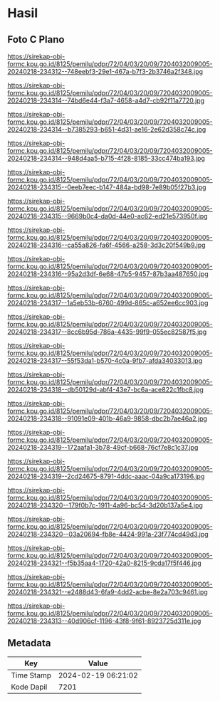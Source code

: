 # Hasil

## Foto C Plano

https://sirekap-obj-formc.kpu.go.id/8125/pemilu/pdpr/72/04/03/20/09/7204032009005-20240218-234312--748eebf3-29e1-467a-b7f3-2b3746a2f348.jpg

https://sirekap-obj-formc.kpu.go.id/8125/pemilu/pdpr/72/04/03/20/09/7204032009005-20240218-234314--74bd6e44-f3a7-4658-a4d7-cb92f11a7720.jpg

https://sirekap-obj-formc.kpu.go.id/8125/pemilu/pdpr/72/04/03/20/09/7204032009005-20240218-234314--b7385293-b651-4d31-ae16-2e62d358c74c.jpg

https://sirekap-obj-formc.kpu.go.id/8125/pemilu/pdpr/72/04/03/20/09/7204032009005-20240218-234314--948d4aa5-b715-4f28-8185-33cc474ba193.jpg

https://sirekap-obj-formc.kpu.go.id/8125/pemilu/pdpr/72/04/03/20/09/7204032009005-20240218-234315--0eeb7eec-b147-484a-bd98-7e89b05f27b3.jpg

https://sirekap-obj-formc.kpu.go.id/8125/pemilu/pdpr/72/04/03/20/09/7204032009005-20240218-234315--9669b0c4-da0d-44e0-ac62-ed21e573950f.jpg

https://sirekap-obj-formc.kpu.go.id/8125/pemilu/pdpr/72/04/03/20/09/7204032009005-20240218-234316--ca55a826-fa6f-4566-a258-3d3c20f549b9.jpg

https://sirekap-obj-formc.kpu.go.id/8125/pemilu/pdpr/72/04/03/20/09/7204032009005-20240218-234316--95a2d3df-6e68-47b5-9457-87b3aa487650.jpg

https://sirekap-obj-formc.kpu.go.id/8125/pemilu/pdpr/72/04/03/20/09/7204032009005-20240218-234317--1a5eb53b-6760-499d-865c-a652ee6cc903.jpg

https://sirekap-obj-formc.kpu.go.id/8125/pemilu/pdpr/72/04/03/20/09/7204032009005-20240218-234317--8cc6b95d-786a-4435-99f9-055ec82587f5.jpg

https://sirekap-obj-formc.kpu.go.id/8125/pemilu/pdpr/72/04/03/20/09/7204032009005-20240218-234317--55f53da1-b570-4c0a-9fb7-afda34033013.jpg

https://sirekap-obj-formc.kpu.go.id/8125/pemilu/pdpr/72/04/03/20/09/7204032009005-20240218-234318--db50129d-abf4-43e7-bc6a-ace822c1fbc8.jpg

https://sirekap-obj-formc.kpu.go.id/8125/pemilu/pdpr/72/04/03/20/09/7204032009005-20240218-234318--91091e09-401b-46a9-9858-dbc2b7ae46a2.jpg

https://sirekap-obj-formc.kpu.go.id/8125/pemilu/pdpr/72/04/03/20/09/7204032009005-20240218-234319--172aafa1-3b78-49cf-b668-76cf7e8c1c37.jpg

https://sirekap-obj-formc.kpu.go.id/8125/pemilu/pdpr/72/04/03/20/09/7204032009005-20240218-234319--2cd24675-8791-4ddc-aaac-04a9ca173196.jpg

https://sirekap-obj-formc.kpu.go.id/8125/pemilu/pdpr/72/04/03/20/09/7204032009005-20240218-234320--179f0b7c-1911-4a96-bc54-3d20b137a5e4.jpg

https://sirekap-obj-formc.kpu.go.id/8125/pemilu/pdpr/72/04/03/20/09/7204032009005-20240218-234320--03a20694-fb8e-4424-991a-23f774cd49d3.jpg

https://sirekap-obj-formc.kpu.go.id/8125/pemilu/pdpr/72/04/03/20/09/7204032009005-20240218-234321--f5b35aa4-1720-42a0-8215-9cda17f5f446.jpg

https://sirekap-obj-formc.kpu.go.id/8125/pemilu/pdpr/72/04/03/20/09/7204032009005-20240218-234321--e2488d43-6fa9-4dd2-acbe-8e2a703c9461.jpg

https://sirekap-obj-formc.kpu.go.id/8125/pemilu/pdpr/72/04/03/20/09/7204032009005-20240218-234313--40d906cf-1196-43f8-9f61-8923725d311e.jpg


## Metadata

| Key        | Value               |
| ---------- | ------------------- |
| Time Stamp | 2024-02-19 06:21:02 |
| Kode Dapil | 7201                |



